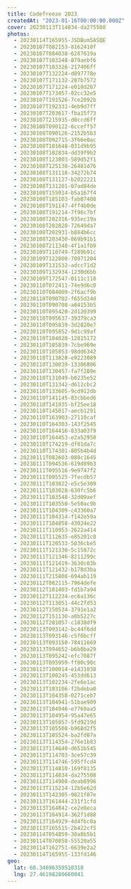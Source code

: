 ```yaml
---
title: Codefreeze 2023
createdAt: "2023-01-16T00:00:00.000Z"
cover: 20230113T114834-da275508
photos:
  - 20230114T165955-JSDBum5ASQE
  - 20230107T082153-8162410f
  - 20230107T084038-6287619a
  - 20230107T103248-879aebf6
  - 20230107T103326-217406ff
  - 20230107T132224-d897778e
  - 20230107T171132-207b7572
  - 20230107T171224-e010d2b7
  - 20230107T173457-82cc32e5
  - 20230107T191526-7ce2092b
  - 20230107T192331-4eb9d7ff
  - 20230107T203617-fba15f73
  - 20230107T215935-d0ccd6ff
  - 20230108T090122-6cceff57
  - 20230108T090126-2152b5b3
  - 20230108T092715-3f66e0ac
  - 20230108T101648-031d9b95
  - 20230108T102834-dd39f9b2
  - 20230108T123803-589d52f1
  - 20230108T125130-26481d76
  - 20230108T131118-34272b74
  - 20230108T131127-b2022221
  - 20230108T131201-07ad84de
  - 20230108T155014-b5a167f4
  - 20230108T185103-fab07408
  - 20230108T191147-4ff4b0de
  - 20230108T191214-7f96c7bf
  - 20230108T202316-935ec19a
  - 20230108T202820-72649da7
  - 20230108T202931-b884b6cc
  - 20230108T203430-869b91b1
  - 20230108T211348-4f1a1fb9
  - 20230109T110749-f289b91c
  - 20230109T122800-70971204
  - 20230109T131532-adcc71d2
  - 20230109T132934-1230d6bb
  - 20230109T172547-0111c118
  - 20230110T072411-74e9d6c0
  - 20230110T084009-2f6acf9b
  - 20230110T090702-f655d24d
  - 20230110T090708-a04153b5
  - 20230110T095420-2d120399
  - 20230110T095637-39379ca3
  - 20230110T095839-3d2820e7
  - 20230110T095852-9d1c99af
  - 20230110T104020-12815172
  - 20230110T105839-7cbe969e
  - 20230110T105853-98dd6342
  - 20230110T113828-e9223089
  - 20230110T130039-13306806
  - 20230110T130457-fa7f209e
  - 20230110T131049-b0235e52
  - 20230110T131342-d612cbc2
  - 20230110T133605-9cd912db
  - 20230110T141145-83cbbed6
  - 20230110T141935-bf25ee18
  - 20230110T145017-aecb1291
  - 20230110T163903-27110caf
  - 20230110T164303-143f2545
  - 20230110T164416-833a03f9
  - 20230110T164453-e2a52950
  - 20230110T174219-df01da7c
  - 20230110T174301-805b4b4d
  - 20230111T082603-080c1645
  - 20230111T094536-619d89b3
  - 20230111T095516-9e9747f2
  - 20230111T095525-7fecdb57
  - 20230111T103022-e5c5e309
  - 20230111T103028-630fc5b6
  - 20230111T103548-32d09aef
  - 20230111T103550-5e50ac9b
  - 20230111T104309-c43360a7
  - 20230111T104314-f142e59a
  - 20230111T104858-43024e22
  - 20230111T110953-2622a414
  - 20230111T112635-e85201c8
  - 20230111T120533-5036cbe5
  - 20230111T121330-5c15872c
  - 20230111T121346-8211299c
  - 20230111T121419-3630c03b
  - 20230111T121432-b178d3ba
  - 20230111T215808-694ab119
  - 20230112T082115-7964defe
  - 20230112T101403-fd1b7a94
  - 20230112T112234-ec6a136c
  - 20230112T113051-44c2fd53
  - 20230112T150534-3791e1a2
  - 20230112T151130-a0b5227c
  - 20230112T201057-c1838df9
  - 20230113T093142-bc44f6dd
  - 20230113T093146-c5f6bcff
  - 20230113T093150-78411669
  - 20230113T094652-b6b0ba29
  - 20230113T095242-efc7087f
  - 20230113T095959-ff00c90c
  - 20230113T100014-e1431038
  - 20230113T100245-453dd613
  - 20230113T102234-2fe6e1ac
  - 20230113T103106-f2bdeba0
  - 20230113T104358-0271ceb7
  - 20230113T104941-51bae909
  - 20230113T104946-e7769aa5
  - 20230113T104954-95a47e65
  - 20230113T105057-5fd9219d
  - 20230113T105508-b968d2f5
  - 20230113T105524-ba2fd87a
  - 20230113T114354-276e1b83
  - 20230113T114640-d651b545
  - 20230113T114703-3ce57c39
  - 20230113T114746-595ffcd4
  - 20230113T114810-169f8135
  - 20230113T114834-da275508
  - 20230113T114908-deab8996
  - 20230113T115214-12b5e62d
  - 20230113T142305-9821f07e
  - 20230113T161444-231f1cfd
  - 20230113T164842-ce2e8eca
  - 20230113T164914-362f1d88
  - 20230113T164929-4d4fbc0a
  - 20230113T165515-2b422cf5
  - 20230114T054859-30a8b5b1
  - 20230114T070058-55520a55
  - 20230114T162751-6639e2a2
  - 20230114T165955-133fd146
geo:
  lat: 68.34696359510318
  lng: 27.46198280660041
---
```

